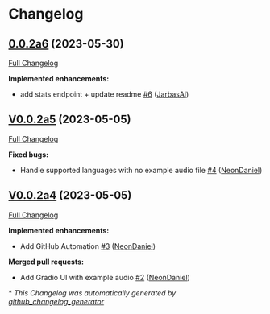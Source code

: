 # Changelog

## [0.0.2a6](https://github.com/OpenVoiceOS/ovos-stt-http-server/tree/0.0.2a6) (2023-05-30)

[Full Changelog](https://github.com/OpenVoiceOS/ovos-stt-http-server/compare/V0.0.2a5...0.0.2a6)

**Implemented enhancements:**

- add stats endpoint + update readme [\#6](https://github.com/OpenVoiceOS/ovos-stt-http-server/pull/6) ([JarbasAl](https://github.com/JarbasAl))

## [V0.0.2a5](https://github.com/OpenVoiceOS/ovos-stt-http-server/tree/V0.0.2a5) (2023-05-05)

[Full Changelog](https://github.com/OpenVoiceOS/ovos-stt-http-server/compare/V0.0.2a4...V0.0.2a5)

**Fixed bugs:**

- Handle supported languages with no example audio file [\#4](https://github.com/OpenVoiceOS/ovos-stt-http-server/pull/4) ([NeonDaniel](https://github.com/NeonDaniel))

## [V0.0.2a4](https://github.com/OpenVoiceOS/ovos-stt-http-server/tree/V0.0.2a4) (2023-05-05)

[Full Changelog](https://github.com/OpenVoiceOS/ovos-stt-http-server/compare/afb94a25f646ab2a9f90a35f3914bc301067b289...V0.0.2a4)

**Implemented enhancements:**

- Add GitHub Automation [\#3](https://github.com/OpenVoiceOS/ovos-stt-http-server/pull/3) ([NeonDaniel](https://github.com/NeonDaniel))

**Merged pull requests:**

- Add Gradio UI with example audio [\#2](https://github.com/OpenVoiceOS/ovos-stt-http-server/pull/2) ([NeonDaniel](https://github.com/NeonDaniel))



\* *This Changelog was automatically generated by [github_changelog_generator](https://github.com/github-changelog-generator/github-changelog-generator)*
